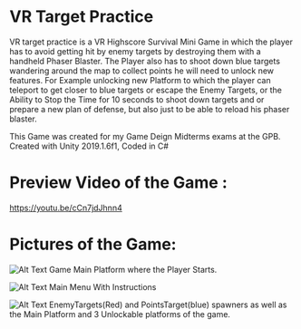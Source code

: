 # VR Target Practice 

VR target practice is a VR Highscore Survival Mini Game in which the player has to avoid getting hit by enemy targets by destroying them 
with a handheld Phaser Blaster. The Player also has to shoot down blue targets wandering around the map to collect points he will need to 
unlock new features. For Example unlocking new Platform to which the player can teleport to get closer to blue targets or escape the Enemy Targets,
or the Ability to Stop the Time for 10 seconds to shoot down targets and or prepare a new plan of defense, but also just to be able to reload his
phaser blaster. 

This Game was created for my Game Deign Midterms exams at the GPB. Created with Unity 2019.1.6f1, Coded in C# 

# Preview Video of the Game : 
https://youtu.be/cCn7jdJhnn4

# Pictures of the Game: 

![Alt Text](https://i.imgur.com/mY6tV9d.png)
Game Main Platform where the Player Starts.

![Alt Text](https://i.imgur.com/bDkgFXj.png)
Main Menu With Instructions

![Alt Text](https://i.imgur.com/uhLhHQc.png)
EnemyTargets(Red) and PointsTarget(blue) spawners  as well as the Main Platform and 3 Unlockable platforms of the game. 
